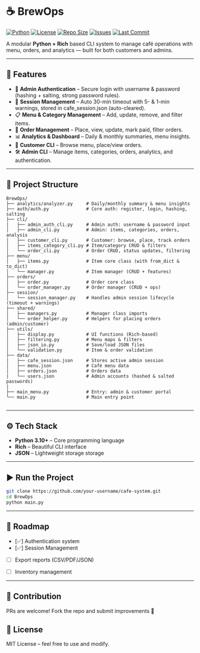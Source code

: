 # ☕ BrewOps

[![Python](https://img.shields.io/badge/python-3.10%2B-blue)](https://www.python.org/downloads/)
[![License](https://img.shields.io/badge/license-MIT-green)](LICENSE)
[![Repo Size](https://img.shields.io/github/repo-size/harshbhanushali26/BrewOps)](../../)
[![Issues](https://img.shields.io/github/issues/harshbhanushali26/BrewOps)](../../issues)
[![Last Commit](https://img.shields.io/github/last-commit/harshbhanushali26/BrewOps)](../../commits/main)

A modular **Python + Rich** based CLI system to manage café operations with menu, orders, and analytics — built for both customers and admins.

---

## 🚀 Features
* 🔑 **Admin Authentication** – Secure login with username & password (hashing + salting, strong password rules).
* 🔐 **Session Management** – Auto 30-min timeout with 5- & 1-min warnings, stored in cafe_session.json (auto-cleared).
* 📋 **Menu & Category Management** – Add, update, remove, and filter items.
* 🛒 **Order Management** – Place, view, update, mark paid, filter orders.
* 📊 **Analytics & Dashboard** – Daily & monthly summaries, menu insights.
* 👤 **Customer CLI** – Browse menu, place/view orders.
* 🛠️ **Admin CLI** – Manage items, categories, orders, analytics, and authentication.

---

## 📂 Project Structure

```
BrewOps/
├── analytics/analyzer.py     # Daily/monthly summary & menu insights
├── auth/auth.py              # Core auth: register, login, hashing, salting 
├── cli/
|   ├── admin_auth_cli.py     # Admin auth: username & password input
│   ├── admin_cli.py          # Admin: items, categories, orders, analysis
│   ├── customer_cli.py       # Customer: browse, place, track orders
│   ├── items_category_cli.py # Item/category CRUD & filters
│   └── order_cli.py          # Order CRUD, status updates, filtering
├── menu/
│   ├── items.py              # Item core class (with from_dict & to_dict)
│   └── manager.py            # Item manager (CRUD + features)
├── orders/
│   ├── order.py              # Order core class
│   └── order_manager.py      # Order manager (CRUD + ops)
├── session/
│   └── session_manager.py    # Handles admin session lifecycle (timeout + warnings)
├── shared/
│   ├── managers.py           # Manager class imports
│   └── order_helper.py       # Helpers for placing orders (admin/customer)
├── utils/
│   ├── display.py            # UI functions (Rich-based)
│   ├── filtering.py          # Menu maps & filters
│   ├── json_io.py            # Save/load JSON files
│   └── validation.py         # Item & order validation
├── data/
|   ├── cafe_session.json     # Stores active admin session
│   ├── menu.json             # Café menu data
│   ├── orders.json           # Orders data
|   └── users.json            # Admin accounts (hashed & salted passwords)
|
├── main_menu.py              # Entry: admin & customer portal
└── main.py                   # Main entry point
                 
```

---

## ⚙️ Tech Stack

* **Python 3.10+** – Core programming language
* **Rich** – Beautiful CLI interface
* **JSON** – Lightweight storage  storage

---

## ▶️ Run the Project

```bash
git clone https://github.com/your-username/cafe-system.git
cd BrewOps
python main.py
```

---

## 📌 Roadmap

* [✅] Authentication system
* [✅] Session Management
* [ ] Export reports (CSV/PDF/JSON)
* [ ] Inventory management


---

## 🤝 Contribution

PRs are welcome! Fork the repo and submit improvements 🚀

## 📜 License

MIT License – feel free to use and modify.
